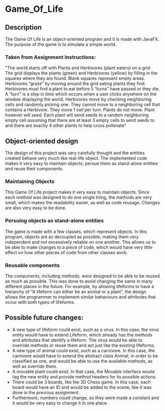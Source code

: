 # Game_Of_Life
## Description
The Game Of Life is an object-oriented program and it is made with JavaFX. 
The purpose of the game is to simulate a simple world.
### Taken from Assignment Instructions:
"The world starts off with Plants and Herbivores (plant eaters) on a grid. The grid displays the plants (green)
and Herbivores (yellow) by filling in the squares where they are found. Blank squares
represent empty areas. Herbivores “graze” by moving around the grid eating plants they
find. Herbivores must find a plant to eat before 5 “turns” have passed or they die. A
“turn” is a step in time which occurs when a user clicks anywhere on the window
displaying the world. Herbivores move by checking neighboring cells and randomly
picking one. They cannot move to a neighboring cell that contains a Herbivore. They
move 1 cell per turn. Plants do not move. Plant however will seed. Each plant will send
seeds to a random neighboring empty cell assuming that there are at least 3 empty cells to
send seeds to and there are exactly 4 other plants to help cross pollenate"
## Object-oriented design
The design of this project was very carefully thought and the entities created behave very much like real-life object.
The implemented code makes it very easy to maintain objects, persue them as stand-alone entities and reuse their components.
### Maintaining Objects
This Game Of Life project makes it very easy to maintain objects. Since each method was designed to do one single thing, the methods are very small, 
which makes the readability easier, as well as code reusage. Changes are also very easy to be done.
### Persuing objects as stand-alone entities
The game is made with a few classes, which represent objects. In this program, objects are as decoupled as possible, making them very independent
and not excessively reliable on one another. This allows us to be able to make changes to a piece of code, which would have 
very little effect on how other pieces of code from other classes work.
### Reusable components
The components, including methods, were designed to be able to be reused as much as possible. This was done to avoid changing the same
in many different places in the future. 
For example, by allowing lifeforms to have a hierarchy of "A lifeform can either be an animal or a plant", the design allows the programmer to
implement similar behaviours and attributes that occur with both types of lifeforms.
## Possible future changes:
* A new type of lifeform could exist, such as a virus. In this case, the virus entity would have to extend Lifeform, which already has the methods 
and attributes that identify a lifeform. The virus would be able to override methods or reuse them and act just like the existing lifeforms.
* A new type of animal could exist, such as a carnivore. In this case, the carnivore would have to extend the abstract class Animal, 
in order to be classified as one, and would be able to use the available methods, as well as override them.
* A movable plant could exist. In that case, the Movable interface would tag the new entity and provide method headers for its possible actions. 
* There could be 3 boards, like the 3D Chess game. In this case, each board would have an ID and would be added to the scene, like it was done in the previous assignment.
* Furthermore, numbers could change, so they were made a constant and it would be very easy to change it in one place.
